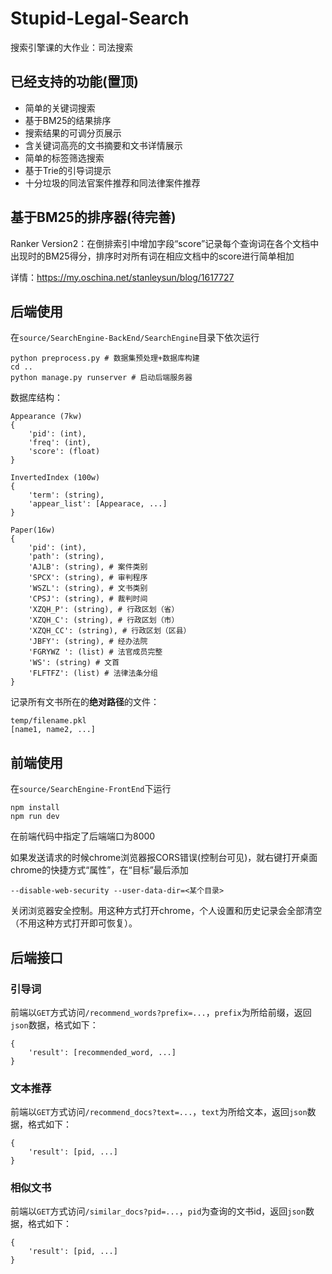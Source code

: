 # Stupid-Legal-Search
搜索引擎课的大作业：司法搜索

## 已经支持的功能(置顶)

+ 简单的关键词搜索
+ 基于BM25的结果排序
+ 搜索结果的可调分页展示
+ 含关键词高亮的文书摘要和文书详情展示
+ 简单的标签筛选搜索
+ 基于Trie的引导词提示
+ 十分垃圾的同法官案件推荐和同法律案件推荐

## 基于BM25的排序器(待完善)

Ranker Version2：在倒排索引中增加字段“score”记录每个查询词在各个文档中出现时的BM25得分，排序时对所有词在相应文档中的score进行简单相加

详情：https://my.oschina.net/stanleysun/blog/1617727

## 后端使用

在`source/SearchEngine-BackEnd/SearchEngine`目录下依次运行

```shell
python preprocess.py # 数据集预处理+数据库构建
cd ..
python manage.py runserver # 启动后端服务器
```

数据库结构：

```
Appearance (7kw)
{
	'pid': (int),
	'freq': (int),
	'score': (float)
}

InvertedIndex (100w)
{
	'term': (string),
	'appear_list': [Appearace, ...]
}

Paper(16w)
{
	'pid': (int), 
	'path': (string),
	'AJLB': (string), # 案件类别
	'SPCX': (string), # 审判程序
	'WSZL': (string), # 文书类别
	'CPSJ': (string), # 裁判时间
	'XZQH_P': (string), # 行政区划（省）
	'XZQH_C': (string), # 行政区划（市）
	'XZQH_CC': (string), # 行政区划（区县）
	'JBFY': (string), # 经办法院
	'FGRYWZ ': (list) # 法官成员完整
	'WS': (string) # 文首
	'FLFTFZ': (list) # 法律法条分组
}
```

记录所有文书所在的**绝对路径**的文件：

```
temp/filename.pkl
[name1, name2, ...]
```

## 前端使用

在`source/SearchEngine-FrontEnd`下运行

```
npm install
npm run dev
```

在前端代码中指定了后端端口为8000

如果发送请求的时候chrome浏览器报CORS错误(控制台可见)，就右键打开桌面chrome的快捷方式“属性”，在“目标”最后添加

```
--disable-web-security --user-data-dir=<某个目录>
```

关闭浏览器安全控制。用这种方式打开chrome，个人设置和历史记录会全部清空（不用这种方式打开即可恢复）。

## 后端接口

### 引导词

前端以`GET`方式访问`/recommend_words?prefix=...`，`prefix`为所给前缀，返回`json`数据，格式如下：

```
{
	'result': [recommended_word, ...]
}
```

### 文本推荐

前端以`GET`方式访问`/recommend_docs?text=...`，`text`为所给文本，返回`json`数据，格式如下：

```
{
	'result': [pid, ...]	
}
```

### 相似文书

前端以`GET`方式访问`/similar_docs?pid=...`，`pid`为查询的文书id，返回`json`数据，格式如下：

```
{
	'result': [pid, ...]
}
```

